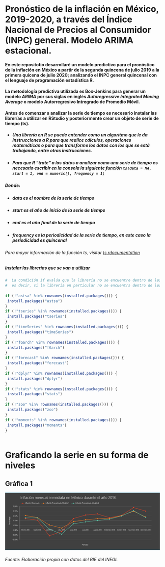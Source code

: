 # Pronóstico de la inflación en México, 2019-2020, a través del Índice Nacional de Precios al Consumidor (INPC) general. Modelo ARIMA estacional.

#### En este repositotio desarrollaré un modelo predictivo para el pronóstico de la inflación en México a partir de la segunda quincena de julio 2019 a la primera quicena de julio 2020; analizando el INPC general quincenal con el lenguaje de programación estadística R. 
#### La metodología predictiva utilizada es Box-Jenkins para generar un modelo *ARIMA* por sus siglas en inglés *Autoregressive Integrated Moving Average* o modelo Autorregresivo Intregrado de Promedio Móvil.

#### Antes de comenzar a analizar la serie de tiempo es necesario instalar las librerías a utilizar en RStudio y posteriormente crear un objeto de serie de tiempo (ts).

* ##### Una librería en R se puede entender como un algoritmo que le da instrucciones a R para que realice cálculos, operaciones matemáticas o para que transforme los datos con los que se está trabajando, entre otras instrucciones.

* ##### Para que R "trate" a los datos a analizar como una serie de tiempo es necesario escribir en la consola la siguiente función  `ts(data = NA, start = 1, end = numeric(), frequency = 1)`

##### Donde:
* ##### *data* es el nombre de la serie de tiempo
* ##### *start* es el año de inicio de la serie de tiempo
* ##### *end* es el año final de la serie de tiempo
* ##### *frequency* es la periodicidad de la serie de tiempo, en este caso la periodicidad es quincenal

###### Para mayor información de la función *ts*, visitar [ts rdocumentation](https://www.rdocumentation.org/packages/stats/versions/3.6.1/topics/ts)

##### Instalar las librerías que se van a utilizar

```r	
#  La condición if evalúa que la librería no se encuentre dentro de los paquetes instalados, si es verdad, 
#  es decir, si la librería en particular no se encuentra dentro de los paquetes instalados se instala.

if (!"astsa" %in% rownames(installed.packages())) {
 install.packages("astsa")
}
if (!"tseries" %in% rownames(installed.packages())) {
 install.packages("tseries")
}
if (!"timeSeries" %in% rownames(installed.packages())) {
 install.packages("timeSeries")
}
if (!"fGarch" %in% rownames(installed.packages())) {
 install.packages("fGarch")
}
if (!"forecast" %in% rownames(installed.packages())) {
 install.packages("forecast")
}
if (!"dplyr" %in% rownames(installed.packages())) {
 install.packages("dplyr")
}
if (!"stats" %in% rownames(installed.packages())) {
 install.packages("stats")
}
if (!"zoo" %in% rownames(installed.packages())) {
 install.packages("zoo")
}
if (!"moments" %in% rownames(installed.packages())) {
 install.packages("moments")
}
		
```


# Graficando la serie en su forma de niveles



##                                             Gráfica 1
<img src="https://github.com/StefanoSoriano/Tesis/blob/master/imágenes/Inflación%20inmediata%202018.png" alt="drawing"/>

###### Fuente: Elaboración propia con datos del BIE del INEGI.


